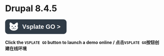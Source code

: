 # Drupal 8.4.5

<a href="https://www.vsplate.com/?docker-compose=https://github.com/vsplate/dcenvs/drupal/8.4.5"><img alt="VSPLATE GO" src="https://raw.githubusercontent.com/vsplate/images/master/vsgo_btn.png" width="200px"></a>

**Click the `VSPLATE GO` button to launch a demo online / 点击`VSPLATE GO`按钮创建在线环境**
